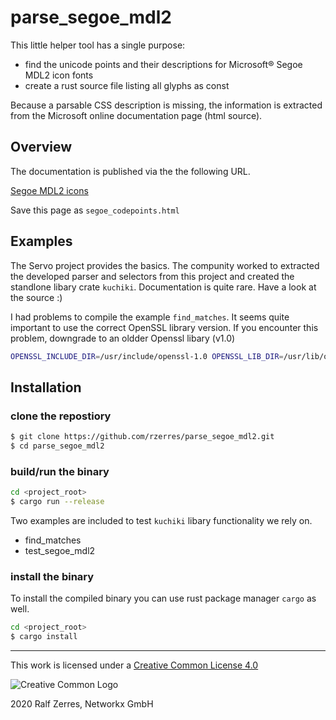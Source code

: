 # parse_segoe_mdl2

This little helper tool has a single purpose:

* find the unicode points and their descriptions
  for Microsoft® Segoe MDL2 icon fonts
* create a rust source file listing all glyphs as const

Because a parsable CSS description is missing, the information
is extracted from the Microsoft online documentation page (html source).

## Overview

The documentation is published via the the following URL.

[Segoe MDL2 icons](https://docs.microsoft.com/en-us/windows/uwp/design/style/segoe-ui-symbol-font#icon-list)

Save this page as `segoe_codepoints.html`

## Examples

The Servo project provides the basics.
The compunity worked to extracted the developed parser and selectors from
this project and created the standlone libary crate `kuchiki`.
Documentation is quite rare. Have a look at the source :)

I had problems to compile the example `find_matches`.
It seems quite important to use the correct OpenSSL library version.
If you encounter this problem, downgrade to an oldder Openssl libary (v1.0)

``` bash
OPENSSL_INCLUDE_DIR=/usr/include/openssl-1.0 OPENSSL_LIB_DIR=/usr/lib/openssl-1.0 cargo run --example find_matches
```

## Installation

### clone the repostiory

```sh
$ git clone https://github.com/rzerres/parse_segoe_mdl2.git
$ cd parse_segoe_mdl2
```
### build/run the binary

```sh
cd <project_root>
$ cargo run --release
```
Two examples are included to test `kuchiki` libary functionality we rely on.

* find_matches
* test_segoe_mdl2

### install the binary

To install the compiled binary you can use rust package manager `cargo` as well.

```sh
cd <project_root>
$ cargo install
```

---

[Logo-CC_BY]: https://i.creativecommons.org/l/by/4.0/88x31.png "Creative Common Logo"
[License-CC_BY]: https://creativecommons.org/licenses/by/4.0/legalcode "Creative Common License"
This work is licensed under a [Creative Common License 4.0][License-CC_BY]

![Creative Common Logo][Logo-CC_BY]

<A9> 2020 Ralf Zerres, Networkx GmbH
